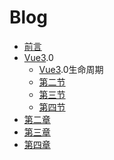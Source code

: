 # Blog

* [前言](README.md)
* [Vue3](part1/README.md).0
  * [Vue3](part1/1.md).0生命周期
  * [第二节](part1/2.md)
  * [第三节](part1/3.md)
  * [第四节](part1/4.md)
* [第二章](part2/README.md)
* [第三章](part3/README.md)
* [第四章](part4/README.md)



